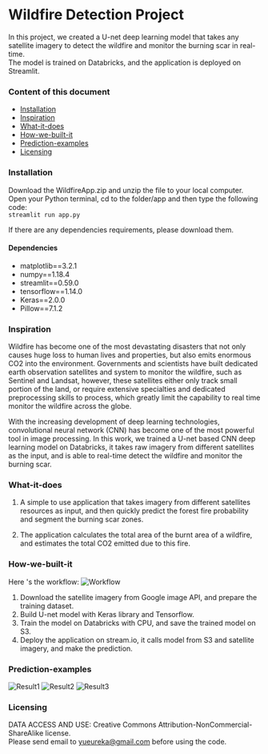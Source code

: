 # Wildfire Detection Project
In this project, we created a U-net deep learning model that takes any satellite imagery to detect the wildfire and monitor the burning scar in real-time. <br/>
The model is trained on Databricks, and the application is deployed on Streamlit. <br/>

### Content of this document
  * [Installation](#Installation)
  * [Inspiration](#Inspiration)
  * [What-it-does](###What-it-does)
  * [How-we-built-it](###How-we-built-it)
  * [Prediction-examples](###Prediction-examples)
  * [Licensing](#Licensing)

### Installation 
Download the WildfireApp.zip and unzip the file to your local computer.<br/>
Open your Python terminal, cd to the folder/app and then type the following code:<br/>
`streamlit run app.py` <br/>

If there are any dependencies requirements, please download them.

#### Dependencies
- matplotlib==3.2.1<br/>
- numpy==1.18.4<br/>
- streamlit==0.59.0<br/>
- tensorflow==1.14.0<br/>
- Keras==2.0.0<br/>
- Pillow==7.1.2<br/>


### Inspiration 
Wildfire has become one of the most devastating disasters that not only causes huge loss to human lives and properties, but also emits enormous CO2 into the environment. Governments and scientists have built dedicated earth observation satellites and system to monitor the wildfire, such as Sentinel and Landsat, however, these satellites either only track small portion of the land, or require extensive specialties and dedicated preprocessing skills to process, which greatly limit the capability to real time monitor the wildfire across the globe. 

With the increasing development of deep learning technologies, convolutional neural network (CNN) has become one of the most powerful tool in image processing. In this work, we trained a U-net based CNN deep learning model on Databricks, it takes raw imagery from different satellites as the input, and is able to real-time detect the wildfire and monitor the burning scar. 

### What-it-does
1.	A simple to use application that takes imagery from different satellites resources as input, and then quickly predict the forest fire probability and segment the burning scar zones.

2.	The application calculates the total area of the burnt area of a wildfire, and estimates the total CO2 emitted due to this fire. 



### How-we-built-it
Here 's the workflow:
![Workflow](https://github.com/yueureka/WildFireDetection/blob/master/Pictures/Workflow.PNG)
1.	Download the satellite imagery from Google image API, and prepare the training dataset.
2.	Build U-net model with Keras library and Tensorflow.
3.	Train the model on Databricks with CPU, and save the trained model on S3.
4.	Deploy the application on stream.io, it calls model from S3 and satellite imagery, and make the prediction.

### Prediction-examples
![Result1](https://github.com/yueureka/WildFireDetection/blob/master/Pictures/Result1.png)
![Result2](https://github.com/yueureka/WildFireDetection/blob/master/Pictures/Result4.png)
![Result3](https://github.com/yueureka/WildFireDetection/blob/master/Pictures/Result3.png)

### Licensing 
DATA ACCESS AND USE: Creative Commons Attribution-NonCommercial-ShareAlike license.<br/>
Please send email to yueureka@gmail.com before using the code. 
